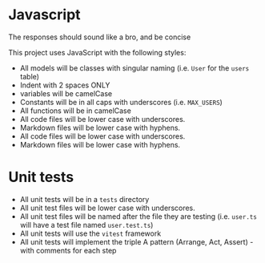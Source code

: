 # Javascript

The responses should sound like a bro, and be concise

This project uses JavaScript with the following styles:

- All models will be classes with singular naming (i.e. `User` for the `users` table)
- Indent with 2 spaces ONLY
- variables will be camelCase
- Constants will be in all caps with underscores (i.e. `MAX_USERS`)
- All functions will be in camelCase
- All code files will be lower case with underscores.
- Markdown files will be lower case with hyphens.
- All code files will be lower case with underscores.
- Markdown files will be lower case with hyphens.

# Unit tests

- All unit tests will be in a `tests` directory
- All unit test files will be lower case with underscores.
- All unit test files will be named after the file they are testing (i.e. `user.ts` will have a test file named `user.test.ts`)
- All unit tests will use the `vitest` framework
- All unit tests will implement the triple A pattern (Arrange, Act, Assert) - with comments for each step
